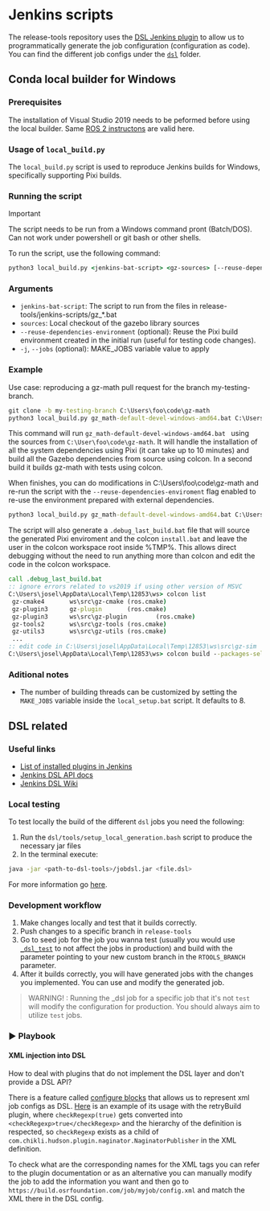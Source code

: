 # Jenkins scripts

The release-tools repository uses the [DSL Jenkins plugin](https://plugins.jenkins.io/job-dsl/) to allow us to programmatically generate the job configuration (configuration as code).  You can find the different job configs under the [`dsl`](./dsl/) folder.

## Conda local builder for Windows

### Prerequisites

The installation of Visual Studio 2019 needs to be peformed before using the local builder.
Same [ROS 2 instructons](https://docs.ros.org/en/jazzy/Installation/Windows-Install-Binary.html#install-visual-studio) are valid here.


### Usage of `local_build.py`

The `local_build.py` script is used to reproduce Jenkins builds for Windows, specifically supporting Pixi builds.

### Running the script

> [!IMPORTANT]
> The script needs to be run from a Windows command pront (Batch/DOS). Can not work under powershell or
> git bash or other shells.

To run the script, use the following command:

```bat
python3 local_build.py <jenkins-bat-script> <gz-sources> [--reuse-dependencies-environment] [-j <make_jobs>]
```

### Arguments

- `jenkins-bat-script`: The script to run from the files in release-tools/jenkins-scripts/gz_*.bat
- `sources`: Local checkout of the gazebo library sources
- `--reuse-dependencies-environment` (optional): Reuse the Pixi build environment created in the initial run (useful for testing code changes).
- `-j`, `--jobs` (optional): MAKE_JOBS variable value to apply

### Example

Use case: reproducing a gz-math pull request for the branch my-testing-branch.

```bat
git clone -b my-testing-branch C:\Users\foo\code\gz-math
python3 local_build.py gz_math-default-devel-windows-amd64.bat C:\Users\foo\code\gz-math
```

This command will run `gz_math-default-devel-windows-amd64.bat ` using the sources from `C:\User\foo\code\gz-math`. It will handle the installation of all the system dependencies
using Pixi (it can take up to 10 minutes) and build all the Gazebo dependencies from source
using colcon. In a second build it builds gz-math with tests using colcon.

When finishes, you can do modifications in C:\Users\foo\code\gz-math and re-run the script
with the `--reuse-dependencies-enviroment` flag enabled to re-use the environment
prepared with external dependencies.

```bat
python3 local_build.py gz_math-default-devel-windows-amd64.bat C:\Users\foo\code\gz-math --reuse-dependencies-enviroment
```

The script will also generate a `.debug_last_build.bat` file that will source the generated Pixi
enviroment and the colcon `install.bat` and leave the user in the colcon workspace root inside
%TMP%. This allows direct debugging without the need to run anything more than colcon and edit
the code in the colcon workspace.

```bat
call .debug_last_build.bat
:: ignore errors related to vs2019 if using other version of MSVC
C:\Users\josel\AppData\Local\Temp\12853\ws> colcon list
 gz-cmake4       ws\src\gz-cmake (ros.cmake)
 gz-plugin3      gz-plugin       (ros.cmake)
 gz-plugin3      ws\src\gz-plugin        (ros.cmake)
 gz-tools2       ws\src\gz-tools (ros.cmake)
 gz-utils3       ws\src\gz-utils (ros.cmake)
 ...
:: edit code in C:\Users\josel\AppData\Local\Temp\12853\ws\src\gz-sim
C:\Users\josel\AppData\Local\Temp\12853\ws> colcon build --packages-select gz-sim9
```

### Aditional notes

- The number of building threads can be customized by setting the `MAKE_JOBS` variable inside the
  `local_setup.bat` script. It defaults to 8.

## DSL related

### Useful links
- [List of installed plugins in Jenkins](https://github.com/osrf/chef-osrf/blob/latest/cookbooks/osrfbuild/attributes/plugins.rb)
- [Jenkins DSL API docs](https://jenkinsci.github.io/job-dsl-plugin/)
- [Jenkins DSL Wiki](https://github.com/jenkinsci/job-dsl-plugin/wiki)

### Local testing

To test locally the build of the different `dsl` jobs you need the following:

1. Run the `dsl/tools/setup_local_generation.bash` script to produce the necessary jar files
2. In the terminal execute:
```bash
java -jar <path-to-dsl-tools>/jobdsl.jar <file.dsl>
```
For more information go [here](https://github.com/jenkinsci/job-dsl-plugin/wiki/User-Power-Moves#run-a-dsl-script-locally).

### Development workflow

1. Make changes locally and test that it builds correctly.
2. Push changes to a specific branch in `release-tools`
3. Go to seed job for the job you wanna test (usually you would use [`_dsl_test`](https://build.osrfoundation.org/job/_dsl_test/) to not affect the jobs in production) and build with the parameter pointing to your new custom branch in the `RTOOLS_BRANCH` parameter.
4. After it builds correctly, you will have generated jobs with the changes you implemented. You can use and modify the generated job.

> WARNING! : Running the _dsl job for a specific job that it's not `test` will modify the configuration for production. You should always aim to utilize `test` jobs.

### :arrow_forward: Playbook

#### XML injection into DSL
How to deal with plugins that do not implement the DSL layer and don't provide a DSL API?

There is a feature called [configure blocks](https://github.com/jenkinsci/job-dsl-plugin/wiki/The-Configure-Block) that allows us to represent xml job configs as DSL. [Here](https://github.com/gazebo-tooling/release-tools/blob/9fbfe60133d2b7b8b280b92f7c563dc64c8367a5/jenkins-scripts/dsl/_configs_/OSRFUNIXBase.groovy#LL83C1-L92C10) is an example of its usage with the retryBuild plugin, where `checkRegexp(true)` gets converted into `<checkRegexp>true</checkRegexp>` and the hierarchy of the definition is respected, so `checkRegexp` exists as a child of `com.chikli.hudson.plugin.naginator.NaginatorPublisher` in the XML definition.

To check what are the corresponding names for the XML tags you can refer to the plugin documentation or as an alternative you can manually modify the job to add the information you want and then go to `https://build.osrfoundation.com/job/myjob/config.xml` and match the XML there in the DSL config.
